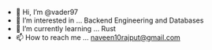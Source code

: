 - 👋 Hi, I’m @vader97
- 👀 I’m interested in ... Backend Engineering and Databases
- 🌱 I’m currently learning ... Rust
- 📫 How to reach me ...  naveen10rajput@gmail.com

<!---
vader97/vader97 is a ✨ special ✨ repository because its `README.md` (this file) appears on your GitHub profile.
You can click the Preview link to take a look at your changes.
--->
